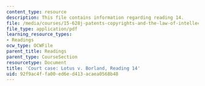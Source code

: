 ```yaml
---
content_type: resource
description: This file contains information regarding reading 14.
file: /media/courses/15-628j-patents-copyrights-and-the-law-of-intellectual-property-spring-2013/92f9ac4ffa00ed6ed413acaea0568b48_MIT15_628JS13_read14.pdf
file_type: application/pdf
learning_resource_types:
- Readings
ocw_type: OCWFile
parent_title: Readings
parent_type: CourseSection
resourcetype: Document
title: 'Court case: Lotus v. Borland, Reading 14'
uid: 92f9ac4f-fa00-ed6e-d413-acaea0568b48
---
```

